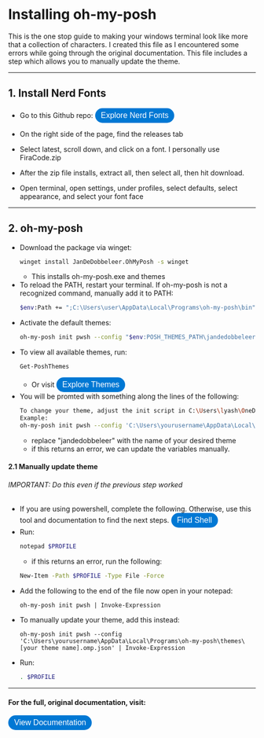 # Installing oh-my-posh

This is the one stop guide to making your windows terminal look like more that a collection of characters. I created this file as I encountered some errors while going through the original documentation. This file includes a step which allows you to manually update the theme. 

---

## 1. Install Nerd Fonts

- Go to this Github repo: <a href="https://github.com/ryanoasis/nerd-fonts/" style="display:inline-block; background-color:#0078D4; color:white; padding:6px 12px; text-align:center; text-decoration:none; font-size:16px; border-radius:32px; font-family:Arial, sans-serif;">Explore Nerd Fonts</a>

- On the right side of the page, find the releases tab
- Select latest, scroll down, and click on a font. I personally use FiraCode.zip
- After the zip file installs, extract all, then select all, then hit download.
- Open terminal, open settings, under profiles, select defaults, select appearance, and select your font face

---

## 2. oh-my-posh

- Download the package via winget: 
    ```bash
   winget install JanDeDobbeleer.OhMyPosh -s winget
   ```
    - This installs oh-my-posh.exe and themes
- To reload the PATH, restart your terminal. If oh-my-posh is not a recognized command, manually add it to PATH: 
    ```bash
    $env:Path += ";C:\Users\user\AppData\Local\Programs\oh-my-posh\bin"
    ```
- Activate the default themes:
    ```bash
    oh-my-posh init pwsh --config "$env:POSH_THEMES_PATH\jandedobbeleer.omp.json" | Invoke-Expression
    ```
- To view all available themes, run: 
    ```bash
    Get-PoshThemes
    ```
    - Or visit <a href="https://ohmyposh.dev/docs/themes" style="display:inline-block; background-color:#0078D4; color:white; padding:6px 12px; text-align:center; text-decoration:none; font-size:16px; border-radius:32px; font-family:Arial, sans-serif;">Explore Themes</a>
- You will be promted with something along the lines of the following:
    ```bash
    To change your theme, adjust the init script in C:\Users\lyash\OneDrive\Documents\WindowsPowerShell\Microsoft.PowerShell_profile.ps1.
    Example:
    oh-my-posh init pwsh --config 'C:\Users\yourusername\AppData\Local\Programs\oh-my-posh\themes\jandedobbeleer.omp.json' | Invoke-Expression
    ```
    - replace "jandedobbeleer" with the name of your desired theme
    - if this returns an error, we can update the variables manually.

#### 2.1 Manually update theme
###### IMPORTANT: Do this even if the previous step worked

- If you are using powershell, complete the following. Otherwise, use this tool and documentation to find the next steps. <a href="https://ohmyposh.dev/docs/installation/prompt" style="display:inline-block; background-color:#0078D4; color:white; padding:6px 12px; text-align:center; text-decoration:none; font-size:16px; border-radius:32px; font-family:Arial, sans-serif;">Find Shell</a>
- Run:
    ```bash
    notepad $PROFILE
    ```
    - if this returns an error, run the following: 
    ```bash
    New-Item -Path $PROFILE -Type File -Force
    ```
- Add the following to the end of the file now open in your notepad:
    ```
    oh-my-posh init pwsh | Invoke-Expression
    ```
- To manually update your theme, add this instead:
    ```
    oh-my-posh init pwsh --config 'C:\Users\yourusername\AppData\Local\Programs\oh-my-posh\themes\[your theme name].omp.json' | Invoke-Expression
    ```
- Run: 
    ```bash
    . $PROFILE
    ```

--- 

#### For the full, original documentation, visit:
<a href="https://ohmyposh.dev/docs/installation/windows" style="display:inline-block; background-color:#0078D4; color:white; padding:6px 12px; text-align:center; text-decoration:none; font-size:16px; border-radius:32px; font-family:Arial, sans-serif;">View Documentation</a>